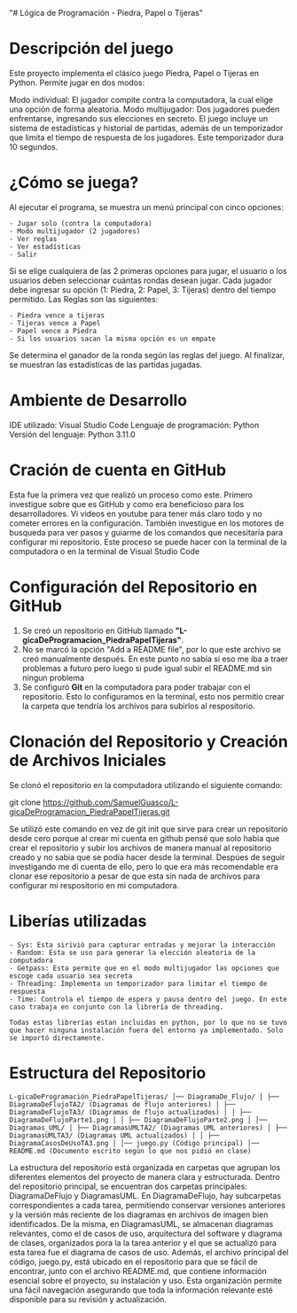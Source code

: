 "# Lógica de Programación - Piedra, Papel o Tijeras"

# Descripción del juego
Este proyecto implementa el clásico juego Piedra, Papel o Tijeras en Python. Permite jugar en dos modos:

Modo individual: El jugador compite contra la computadora, la cual elige una opción de forma aleatoria.
Modo multijugador: Dos jugadores pueden enfrentarse, ingresando sus elecciones en secreto.
El juego incluye un sistema de estadísticas y historial de partidas, además de un temporizador que limita el tiempo de respuesta de los jugadores. Este temporizador dura 10 segundos.

# ¿Cómo se juega?
Al ejecutar el programa, se muestra un menú principal con cinco opciones:

    - Jugar solo (contra la computadora)
    - Modo multijugador (2 jugadores)
    - Ver reglas
    - Ver estadísticas
    - Salir

Si se elige cualquiera de las 2 primeras opciones para jugar, el usuario o los usuarios deben seleccionar cuántas rondas desean jugar.
Cada jugador debe ingresar su opción (1: Piedra, 2: Papel, 3: Tijeras) dentro del tiempo permitido. Las Reglas son las siguientes:

    - Piedra vence a tijeras
    - Tijeras vence a Papel
    - Papel vence a Piedra
    - Si los usuarios sacan la misma opción es un empate

Se determina el ganador de la ronda según las reglas del juego.
Al finalizar, se muestran las estadísticas de las partidas jugadas.

# Ambiente de Desarrollo
IDE utilizado: Visual Studio Code
Lenguaje de programación: Python
Versión del lenguaje: Python 3.11.0


# Cración de cuenta en GitHub

Esta fue la primera vez que realizó un proceso como este. Primero investigue sobre que es GitHub y como era beneficioso para los desarrolladores. Vi videos en youtube para tener más claro todo y no cometer errores en la configuración. También investigue en los motores de busqueda para ver pasos y guiarme de los comandos que necesitaría para configurar mi repositorio. Este proceso se puede hacer con la terminal de la computadora o en la terminal de Visual Studio Code

# Configuración del Repositorio en GitHub

1. Se creó un repositorio en GitHub llamado **"L-gicaDeProgramacion_PiedraPapelTijeras"**.
2. No se marcó la opción "Add a README file", por lo que este archivo se creó manualmente después. En este punto no sabía si eso me iba a traer problemas a futuro pero luego si pude igual subir el README.md sin ningun problema
3. Se configuró **Git** en la computadora para poder trabajar con el repositorio. Esto lo configuramos en la terminal, esto nos permitio crear la carpeta que tendría los archivos para subirlos al respositorio.


# Clonación del Repositorio y Creación de Archivos Iniciales
   
   Se clonó el repositorio en la computadora utilizando el siguiente comando:

   git clone https://github.com/SamuelGuasco/L-gicaDeProgramacion_PiedraPapelTijeras.git

   Se utilizó este comando en vez de git init que sirve para crear un repositorio desde cero porque al crear mi cuenta en github pensé que solo había que crear el repositorio y subir los archivos de manera manual al repositorio creado y no sabia que se podía hacer desde la terminal. Despúes de seguir investigando me di cuenta de ello, pero lo que era más recomendable era clonar ese repositorio a pesar de que esta sin nada de archivos para configurar mi respositorio en mi computadora.

# Liberías utilizadas
    
    - Sys: Esta sirivió para capturar entradas y mejorar la interacción
    - Random: Esta se uso para generar la elección aleatoria de la computadora
    - Getpass: Esta permite que en el modo multijugador las opciones que escoge cada usuario sea secreta
    - Threading: Implementa un temporizador para limitar el tiempo de respuesta
    - Time: Controla el tiempo de espera y pausa dentro del juego. En este caso trabaja en conjunto con la librería de threading.

    Todas estas librerías estan incluidas en python, por lo que no se tuvo que hacer ninguna instalación fuera del entorno ya implementado. Solo se importó directamente.

# Estructura del Repositorio
```L-gicaDeProgramación_PiedraPapelTijeras/ │── DiagramaDe_Flujo/ │ ├── DiagramaDeFlujoTA2/ (Diagramas de flujo anteriores) │ ├── DiagramaDeFlujoTA3/ (Diagramas de flujo actualizados) │ │ ├── DiagramaDeFlujoParte1.png │ │ ├── DiagramaDeFlujoParte2.png │ │── Diagramas_UML/ │ ├── DiagramasUMLTA2/ (Diagramas UML anteriores) │ ├── DiagramasUMLTA3/ (Diagramas UML actualizados) │ │ ├── DiagramaCasosDeUsoTA3.png │ │── juego.py (Código principal) │── README.md (Documento escrito según lo que nos pidió en clase)```

La estructura del repositorio está organizada en carpetas que agrupan los diferentes elementos del proyecto de manera clara y estructurada. Dentro del repositorio principal, se encuentran dos carpetas principales: DiagramaDeFlujo y DiagramasUML. En DiagramaDeFlujo, hay subcarpetas correspondientes a cada tarea, permitiendo conservar versiones anteriores y la versión más reciente de los diagramas en archivos de imagen bien identificados. De la misma, en DiagramasUML, se almacenan diagramas relevantes, como el de casos de uso, arquitectura del software y diagrama de clases, organizados pora la la tarea anterior y el que se actualizó para esta tarea fue el diagrama de casos de uso. Además, el archivo principal del código, juego.py, está ubicado en el repositorio para que se fácil de encontrar, junto con el archivo README.md, que contiene información esencial sobre el proyecto, su instalación y uso. Esta organización permite una fácil navegación asegurando que toda la información relevante esté disponible para su revisión y actualización.


